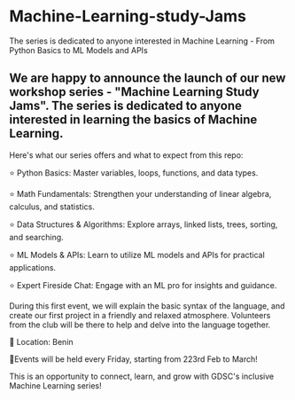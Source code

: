 # Machine-Learning-study-Jams
The series is dedicated to anyone interested in Machine Learning - From Python Basics to ML Models and APIs 

We are happy to announce the launch of our new workshop series - "Machine Learning Study Jams". The series is dedicated to anyone interested in learning the basics of Machine Learning. 
---
Here's what our series offers and what to expect from this repo: 

⭐ Python Basics: Master variables, loops, functions, and data types.

⭐ Math Fundamentals: Strengthen your understanding of linear algebra, calculus, and statistics.

⭐ Data Structures & Algorithms: Explore arrays, linked lists, trees, sorting, and searching.

⭐ ML Models & APIs: Learn to utilize ML models and APIs for practical applications.

⭐ Expert Fireside Chat: Engage with an ML pro for insights and guidance.



During this first event, we will explain the basic syntax of the language, and create our first project in a friendly and relaxed atmosphere. Volunteers from the club will be there to help and delve into the language together.

📍 Location: Benin 

📅Events will be held every Friday, starting from 223rd Feb  to March!

This is an opportunity to connect, learn, and grow with GDSC's inclusive Machine Learning series! 
